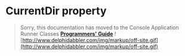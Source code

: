 # CurrentDir property #

> Sorry, this documentation has moved to the Console Application Runner Classes **[Programmers' Guide](http://wiki.delphidabbler.com/index.php/Docs/TPJCustomConsoleAppCurrentDir)** ![http://www.delphidabbler.com/img/markup/off-site.gif](http://www.delphidabbler.com/img/markup/off-site.gif)
